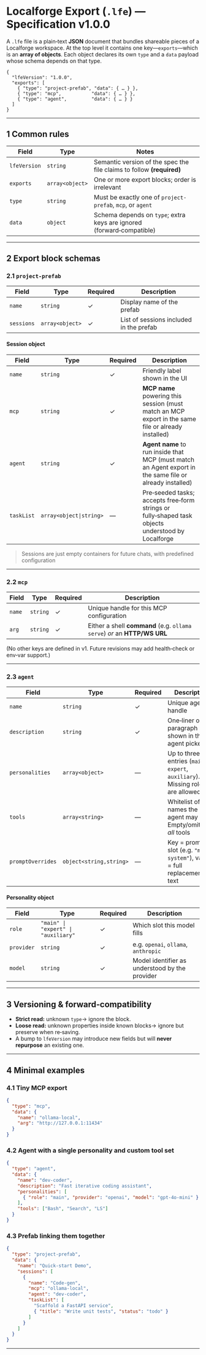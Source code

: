 # Localforge Export (`.lfe`) — Specification v1.0.0

A `.lfe` file is a plain‑text **JSON** document that bundles shareable pieces of a Localforge workspace.
At the top level it contains one key—`exports`—which is an **array of objects**. Each object declares its own `type` and a `data` payload whose schema depends on that type.

```jsonc
{
  "lfeVersion": "1.0.0",
  "exports": [
    { "type": "project-prefab", "data": { … } },
    { "type": "mcp",           "data": { … } },
    { "type": "agent",         "data": { … } }
  ]
}
```

---

## 1 Common rules

| Field        | Type            | Notes                                                                 |
| ------------ | --------------- | --------------------------------------------------------------------- |
| `lfeVersion` | `string`        | Semantic version of the spec the file claims to follow **(required)** |
| `exports`    | `array<object>` | One or more export blocks; order is irrelevant                        |
| `type`       | `string`        | Must be exactly one of `project-prefab`, `mcp`, or `agent`            |
| `data`       | `object`        | Schema depends on `type`; extra keys are ignored (forward‑compatible) |

---

## 2 Export block schemas

### 2.1 `project-prefab`

| Field      | Type            | Required | Description                             |
| ---------- | --------------- | -------- | --------------------------------------- |
| `name`     | `string`        | ✓        | Display name of the prefab              |
| `sessions` | `array<object>` | ✓        | List of sessions included in the prefab |

#### Session object

| Field      | Type                    | Required | Description                                                                                              |
| ---------- | ----------------------- | -------- | -------------------------------------------------------------------------------------------------------- |
| `name`     | `string`                | ✓        | Friendly label shown in the UI                                                                           |
| `mcp`      | `string`                | ✓        | **MCP name** powering this session (must match an MCP export in the same file or already installed)      |
| `agent`    | `string`                | ✓        | **Agent name** to run inside that MCP (must match an Agent export in the same file or already installed) |
| `taskList` | `array<object\|string>` | —        | Pre‑seeded tasks; accepts free‑form strings or fully‑shaped task objects understood by Localforge        |

> Sessions are just empty containers for future chats, with predefined configuration

---

### 2.2 `mcp`

| Field  | Type     | Required | Description                                                              |
| ------ | -------- | -------- | ------------------------------------------------------------------------ |
| `name` | `string` | ✓        | Unique handle for this MCP configuration                                 |
| `arg`  | `string` | ✓        | Either a shell **command** (e.g. `ollama serve`) *or* an **HTTP/WS URL** |

(No other keys are defined in v1. Future revisions may add health‑check or env‑var support.)

---

### 2.3 `agent`

| Field             | Type                    | Required | Description                                                                    |
| ----------------- | ----------------------- | -------- | ------------------------------------------------------------------------------ |
| `name`            | `string`                | ✓        | Unique agent handle                                                            |
| `description`     | `string`                | ✓        | One‑liner or paragraph shown in the agent picker                               |
| `personalities`   | `array<object>`         | —        | Up to three entries (`main`, `expert`, `auxiliary`). Missing roles are allowed |
| `tools`           | `array<string>`         | —        | Whitelist of tool names the agent may call. Empty/omitted→ *all* tools        |
| `promptOverrides` | `object<string,string>` | —        | Key = prompt slot (e.g. `"main-system"`), value = full replacement text        |

#### Personality object

| Field      | Type                                | Required | Description                                    |
| ---------- | ----------------------------------- | -------- | ---------------------------------------------- |
| `role`     | `"main" \| "expert" \| "auxiliary"` | ✓        | Which slot this model fills                    |
| `provider` | `string`                            | ✓        | e.g. `openai`, `ollama`, `anthropic`           |
| `model`    | `string`                            | ✓        | Model identifier as understood by the provider |

---

## 3 Versioning & forward‑compatibility

* **Strict read:** unknown `type`→ ignore the block.
* **Loose read:** unknown properties inside known blocks→ ignore but preserve when re‑saving.
* A bump to `lfeVersion` may introduce new fields but will **never repurpose** an existing one.

---

## 4 Minimal examples

### 4.1 Tiny MCP export

```json
{
  "type": "mcp",
  "data": {
    "name": "ollama-local",
    "arg": "http://127.0.0.1:11434"
  }
}
```

### 4.2 Agent with a single personality and custom tool set

```json
{
  "type": "agent",
  "data": {
    "name": "dev-coder",
    "description": "Fast iterative coding assistant",
    "personalities": [
      { "role": "main", "provider": "openai", "model": "gpt-4o-mini" }
    ],
    "tools": ["Bash", "Search", "LS"]
  }
}
```

### 4.3 Prefab linking them together

```json
{
  "type": "project-prefab",
  "data": {
    "name": "Quick-start Demo",
    "sessions": [
      {
        "name": "Code-gen",
        "mcp": "ollama-local",
        "agent": "dev-coder",
        "taskList": [
          "Scaffold a FastAPI service",
          { "title": "Write unit tests", "status": "todo" }
        ]
      }
    ]
  }
}
```

---
